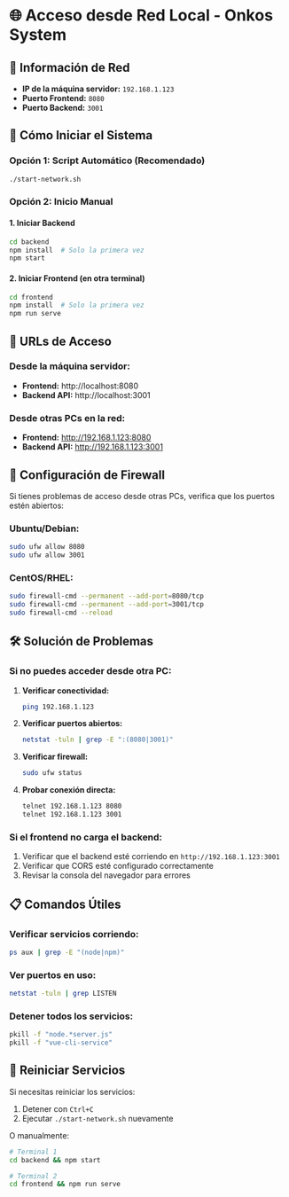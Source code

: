 # 🌐 Acceso desde Red Local - Onkos System

## 📡 Información de Red

- **IP de la máquina servidor:** `192.168.1.123`
- **Puerto Frontend:** `8080`
- **Puerto Backend:** `3001`

## 🚀 Cómo Iniciar el Sistema

### Opción 1: Script Automático (Recomendado)
```bash
./start-network.sh
```

### Opción 2: Inicio Manual

#### 1. Iniciar Backend
```bash
cd backend
npm install  # Solo la primera vez
npm start
```

#### 2. Iniciar Frontend (en otra terminal)
```bash
cd frontend
npm install  # Solo la primera vez
npm run serve
```

## 📱 URLs de Acceso

### Desde la máquina servidor:
- **Frontend:** http://localhost:8080
- **Backend API:** http://localhost:3001

### Desde otras PCs en la red:
- **Frontend:** http://192.168.1.123:8080
- **Backend API:** http://192.168.1.123:3001

## 🔧 Configuración de Firewall

Si tienes problemas de acceso desde otras PCs, verifica que los puertos estén abiertos:

### Ubuntu/Debian:
```bash
sudo ufw allow 8080
sudo ufw allow 3001
```

### CentOS/RHEL:
```bash
sudo firewall-cmd --permanent --add-port=8080/tcp
sudo firewall-cmd --permanent --add-port=3001/tcp
sudo firewall-cmd --reload
```

## 🛠️ Solución de Problemas

### Si no puedes acceder desde otra PC:

1. **Verificar conectividad:**
   ```bash
   ping 192.168.1.123
   ```

2. **Verificar puertos abiertos:**
   ```bash
   netstat -tuln | grep -E ":(8080|3001)"
   ```

3. **Verificar firewall:**
   ```bash
   sudo ufw status
   ```

4. **Probar conexión directa:**
   ```bash
   telnet 192.168.1.123 8080
   telnet 192.168.1.123 3001
   ```

### Si el frontend no carga el backend:

1. Verificar que el backend esté corriendo en `http://192.168.1.123:3001`
2. Verificar que CORS esté configurado correctamente
3. Revisar la consola del navegador para errores

## 📋 Comandos Útiles

### Verificar servicios corriendo:
```bash
ps aux | grep -E "(node|npm)"
```

### Ver puertos en uso:
```bash
netstat -tuln | grep LISTEN
```

### Detener todos los servicios:
```bash
pkill -f "node.*server.js"
pkill -f "vue-cli-service"
```

## 🔄 Reiniciar Servicios

Si necesitas reiniciar los servicios:

1. Detener con `Ctrl+C`
2. Ejecutar `./start-network.sh` nuevamente

O manualmente:
```bash
# Terminal 1
cd backend && npm start

# Terminal 2  
cd frontend && npm run serve
``` 